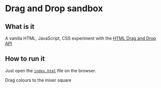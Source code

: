 # Drag and Drop sandbox

## What is it

A vanilla HTML, JavaScript, CSS experiment with the [HTML Drag and Drop API](https://developer.mozilla.org/en-US/docs/Web/API/HTML_Drag_and_Drop_API)

## How to run it

Just open the [`index.html`](index.html) file on the browser.

Drag colours to the mixer square
